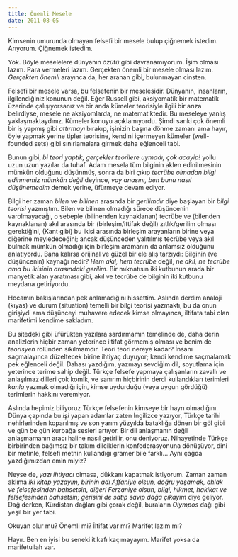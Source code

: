 ```yaml
---
title: Önemli Mesele
date: 2011-08-05
---
```


Kimsenin umurunda olmayan felsefi bir mesele bulup çiğnemek istedim.
Arıyorum. Çiğnemek istedim.

Yok. Böyle meselelere dünyanın *özütü* gibi davranamıyorum. İşim olması
lazım. Para vermeleri lazım. Gerçekten önemli bir mesele olması lazım.
*Gerçekten önemli* arayınca da, her aranan gibi, bulunmayan cinsten.

Felsefi bir mesele varsa, bu felsefenin bir meselesidir. Dünyanın,
insanların, ilgilendiğiniz konunun değil. Eğer Russell gibi, aksiyomatik
bir matematik üzerinde çalışıyorsanız ve bir anda kümeler teorisiyle
ilgili bir arıza belirdiyse, mesele ne aksiyomlarda, ne matematiktedir.
Bu meseleye yanlış yaklaşmaktaydınız. Kümeler konuyu açıklamıyordu.
Şimdi sanki çok önemli bir iş yapmış gibi *attırmayı* bırakıp, işinizin
başına dönme zamanı ama hayır, öyle yapmak yerine tipler teorisine,
kendini içermeyen kümeler (well-founded sets) gibi sınırlamalara girmek
daha eğlenceli tabi.

Bunun gibi, *bi teori yaptık, gerçekler teorilere uymadı, çok acayip!*
yollu uzun uzun yazılar da tuhaf. Adam mesela tüm bilginin aklen
edinilmesinin mümkün olduğunu düşünmüş, sonra da biri çıkıp *tecrübe
olmadan bilgi edinmemiz mümkün değil* deyince, *vay anasını, ben bunu
nasıl düşünemedim* demek yerine, üfürmeye devam ediyor.

Bilgi her zaman *bilen* ve *bilinen* arasında bir *gerilimdir* diye
başlayan bir *bilgi teorisi* yazmıştım. Bilen ve bilinen olmadığı sürece
düşüncenin varolmayacağı, o sebeple (bilinenden kaynaklanan) tecrübe ve
(bilenden kaynaklanan) akıl arasında bir (birleşim/ittifak değil)
zıtlık/gerilim olması gerektiğini, (Kant gibi) bu ikisi arasında
birleşim arayanların birine veya diğerine meyledeceğini; ancak
düşünceden yalıtılmış tecrübe veya akıl bulmak mümkün olmadığı için
birleşim aramanın da anlamsız olduğunu anlatıyordu. Bana kalırsa
orijinal ve güzel bir ele alış tarzıydı: Bilginin (ve düşüncenin)
kaynağı nedir? *Hem akıl, hem tecrübe* değil, *ne akıl, ne tecrübe ama
bu ikisinin arasındaki gerilim.* Bir mıknatısın iki kutbunun arada bir
manyetik alan yaratması gibi, akıl ve tecrübe de bilginin iki kutbunu
meydana getiriyordu.

Hocamın bakışlarından pek anlamadığını hissettim. Aslında derdim analoji
(kıyas) ve durum (situation) temelli bir bilgi teorisi yazmaktı, bu da
onun girişiydi ama düşünceyi muhavere edecek kimse olmayınca, iltifata
tabi olan marifetimi kendime sakladım.

Bu sitedeki gibi üfürükten yazılara sardırmamın temelinde de, daha derin
analizlerin hiçbir zaman yeterince iltifat görmemiş olması ve benim de
*teorisyen* rolünden sıkılmamdır. Teori teori nereye kadar? İnsanı
saçmalayınca düzeltecek birine ihtiyaç duyuyor; kendi kendime saçmalamak
pek eğlenceli değil. Dahası yazdığım, yazmayı sevdiğim dil, soyutlama
için yeterince terime sahip değil. Türkçe felsefe yapmaya çalışanların
zavallı ve anlaşılmaz dilleri çok komik, ve sanırım hiçbirinin derdi
kullandıkları terimleri *kanla* yazmak olmadığı için, kimse uydurduğu
(veya uygun gördüğü) terimlerin hakkını veremiyor.

Aslında hepimiz biliyoruz Türkçe felsefenin kimseye bir hayrı
olmadığını. Dünya çapında bu *işi* yapan adamlar zaten İngilizce
yazıyor, Türkçe tarihi nehirlerinden koparılmış ve son yarım yüzyılda
bataklığa dönen bir göl gibi ve gün be gün kurbağa sesleri artıyor. Bir
dil anlaşmanın değil anlaşmamanın aracı haline nasıl getirilir, onu
deniyoruz. Nihayetinde Türkçe birbirinden bağımsız bir takım dilciklerin
konfederasyonuna dönüşüyor, dini bir metinle, felsefi metnin kullandığı
gramer bile farklı… Aynı çağda yazdığımızdan emin miyiz?

Neyse de, *yazı ihtiyacı* olmasa, dükkanı kapatmak istiyorum. Zaman
zaman aklıma *iki kitap yazayım, birinin adı Affaniye olsun, doğru
yaşamak, ahlak ve felsefesinden bahsetsin, diğeri Ferzaniye olsun,
bilgi, hikmet, hakikat ve felsefesinden bahsetsin; gerisini de satıp
savıp dağa çıkayım* diye geliyor. Dağ derken, Kürdistan dağları gibi
çorak değil, buraların *Olympos* dağı gibi yeşil bir yer tabi.

Okuyan olur mu? Önemli mi? İltifat var mı? Marifet lazım mı?

Hayır. Ben en iyisi bu seneki itikafı kaçımayayım. Marifet yoksa da
marifetullah var.
